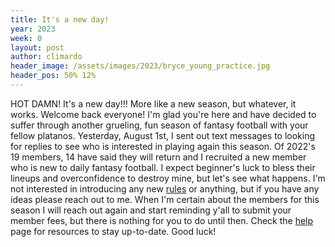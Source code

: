```yaml
---
title: It's a new day!
year: 2023
week: 0
layout: post
author: climardo
header_image: /assets/images/2023/bryce_young_practice.jpg
header_pos: 50% 12%
---
```


HOT DAMN! It's a new day!!! More like a new season, but whatever, it works. Welcome back everyone! I'm glad you're here and have decided to suffer through another grueling, fun season of fantasy football with your fellow platanos. Yesterday, August 1st, I sent out text messages to looking for replies to see who is interested in playing again this season. Of 2022's 19 members, 14 have said they will return and I recruited a new member who is new to daily fantasy football. I expect beginner's luck to bless their lineups and overconfidence to destroy mine, but let's see what happens. I'm not interested in introducing any new [rules](/rules) or anything, but if you have any ideas please reach out to me. When I'm certain about the members for this season I will reach out again and start reminding y'all to submit your member fees, but there is nothing for you to do until then. Check the [help](/help) page for resources to stay up-to-date. Good luck!